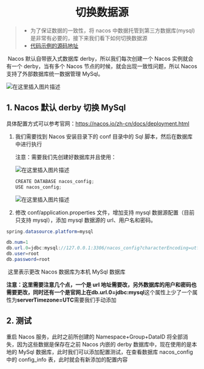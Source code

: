 <h1 align = "center">切换数据源</h1>

> - 为了保证数据的一致性，将 nacos 中数据托管到第三方数据库(mysql)是非常有必要的，接下来我们看下如何切换数据源
> - [代码示例的源码地址](https://github.com/a572251465/Java-study-next/tree/main/AlibabaCloudChangeData01)

​ Nacos 默认自带嵌入式数据库 derby，所以我们每次创建一个 Nacos 实例就会有一个 derby，当有多个 Nacos 节点的时候，就会出现一致性问题，所以 Nacos 支持了外部数据库统一数据管理 MySql。

![在这里插入图片描述](https://img-blog.csdnimg.cn/bf9f4c96041343949f3c9295d80cf55e.png)

## 1. Nacos 默认 derby 切换 MySql

具体配置方式可以参考官网：https://nacos.io/zh-cn/docs/deployment.html

1. 我们需要找到 Nacos 安装目录下的 conf 目录中的 Sql 脚本，然后在数据库中进行执行

   注意：需要我们先创建好数据库并且使用：

   ![在这里插入图片描述](https://img-blog.csdnimg.cn/2bc154562d9440b7ab20e2180b9dd5d7.png)

   ```java
   CREATE DATABASE nacos_config;
   USE nacos_config;
   ```

   ![在这里插入图片描述](https://img-blog.csdnimg.cn/6b4ee6cbf42549d482dccdcd3402263b.png)

2. 修改 conf/application.properties 文件，增加支持 mysql 数据源配置（目前只支持 mysql），添加 mysql 数据源的 url、用户名和密码。

```java
spring.datasource.platform=mysql

db.num=1
db.url.0=jdbc:mysql://127.0.0.1:3306/nacos_config?characterEncoding=utf8&connectTimeout=1000&socketTimeout=3000&autoReconnect=true&serverTimezone=UTC
db.user=root
db.password=root
```

​ 这里表示更改 Nacos 数据库为本机 MySql 数据库

**注意：**这里需要注意几个点，一个是 url 地址需要改，另外数据库的用户和密码也需要更改，同时还有一个是官网上在**db.url.0=jdbc:mysql**这个属性上少了一个属性为**serverTimezone=UTC**需要我们手动添加

## 2. 测试

重启 Nacos 服务，此时之前所创建的 Namespace+Group+DataID 将全部消失，因为这些数据是保存在之前 Nacos 内嵌的 derby 数据库中，现在使用的是本地的 MySql 数据库，此时我们可以添加配置测试，在查看数据库 nacos_config 中的 config_info 表，此时就会有新添加的配置内容
